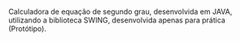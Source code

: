 Calculadora de equação de segundo grau, desenvolvida em JAVA, utilizando a biblioteca SWING, desenvolvida apenas para prática (Protótipo). 

